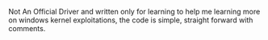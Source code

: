 Not An Official Driver and written only for learning to help me learning more on windows kernel exploitations, the code is simple, straight forward with comments.
